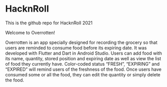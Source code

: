# HacknRoll
This is the github repo for HacknRoll 2021

Welcome to Overrotten!

Overrotten is an app specially designed for recording the grocery so that users are reminded to consume food before its expiring date. It was developed with Flutter and Dart in Android Studio. Users can add food with its name, quantity, stored position and expiring date as well as view the list of food they currently have. Color-coded status “FRESH”, “EXPIRING” and “EXPIRED” will remind users of the freshness of the food. Once users have consumed some or all the food, they can edit the quantity or simply delete the food. 
